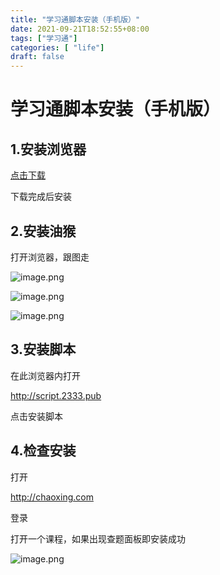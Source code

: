 ```yaml
---
title: "学习通脚本安装（手机版）"
date: 2021-09-21T18:52:55+08:00
tags: ["学习通"]
categories: [ "life"]
draft: false
---
```


# 学习通脚本安装（手机版）



## 1.安装浏览器

[点击下载](https://www.lanzoui.com/ie9dwwf1e0h)

下载完成后安装

## 2.安装油猴

打开浏览器，跟图走

![image.png](http://tva1.sinaimg.cn/large/0077qBLuly1gwccfp5hatj30ee0uoacx.jpg)

![image.png](http://tva1.sinaimg.cn/large/0077qBLuly1gwccgjue6nj30ee0u7n1b.jpg)

![image.png](http://tva1.sinaimg.cn/large/0077qBLuly1gwcchvi9nxj30ee0upwkr.jpg)

## 3.安装脚本

在此浏览器内打开

http://script.2333.pub

点击安装脚本

## 4.检查安装

打开

http://chaoxing.com

登录

打开一个课程，如果出现查题面板即安装成功

![image.png](http://tva1.sinaimg.cn/large/0077qBLuly1gwccr9l9sxj30ee0vmad9.jpg)